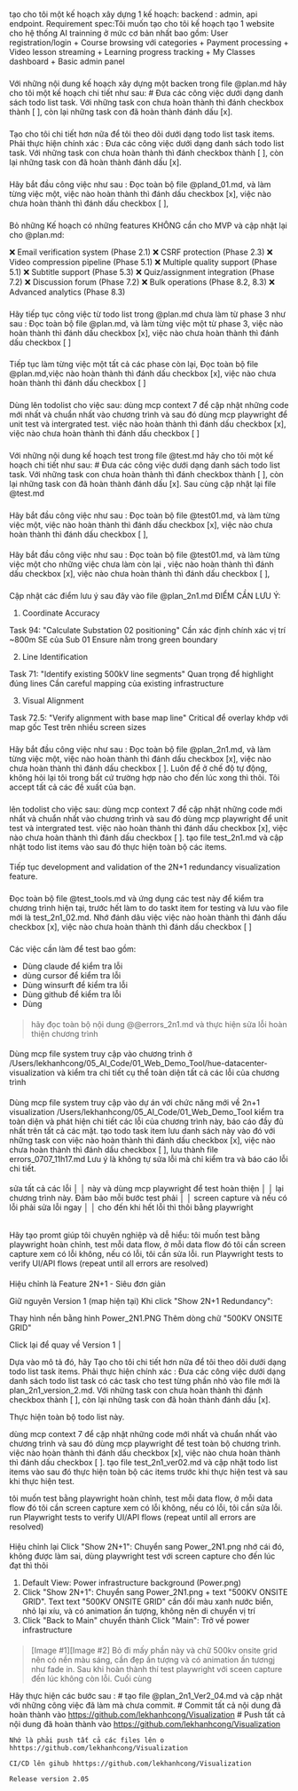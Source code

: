 ###

tạo cho tôi một kế hoạch xây dựng 1 kế hoạch: backend : admin, api endpoint.
Requirement spec:Tôi muốn tạo cho tôi kế hoạch tạo 1 website cho hệ thống AI
trainning ở mức cơ bản nhất bao gồm: User registration/login + Course browsing
với categories + Payment processing + Video lesson streaming + Learning progress
tracking + My Classes dashboard + Basic admin panel

###

Với những nội dung kế hoạch xây dựng một backen trong file @plan.md hãy cho tôi
một kế hoạch chi tiết như sau: # Đưa các công việc dưới dạng danh sách todo list
task. Với những task con chưa hoàn thành thì đánh checkbox thành [ ], còn lại
những task con đã hoàn thành đánh dấu [x].

###

Tạo cho tôi chi tiết hơn nữa để tôi theo dõi dưới dạng todo list task items.
Phải thực hiện chính xác : Đưa các công việc dưới dạng danh sách todo list task.
Với những task con chưa hoàn thành thì đánh checkbox thành [ ], còn lại những
task con đã hoàn thành đánh dấu [x].

###

Hãy bắt đầu công việc như sau : Đọc toàn bộ file @pland_01.md, và làm từng việc
một, việc nào hoàn thành thì đánh dấu checkbox [x], việc nào chưa hoàn thành thì
đánh dấu checkbox [ ],

###

Bỏ những Kế hoạch có những features KHÔNG cần cho MVP và cập nhật lại cho
@plan.md:

❌ Email verification system (Phase 2.1) ❌ CSRF protection (Phase 2.3) ❌ Video
compression pipeline (Phase 5.1) ❌ Multiple quality support (Phase 5.1) ❌
Subtitle support (Phase 5.3) ❌ Quiz/assignment integration (Phase 7.2) ❌
Discussion forum (Phase 7.2) ❌ Bulk operations (Phase 8.2, 8.3) ❌ Advanced
analytics (Phase 8.3)

###

Hãy tiếp tục công việc từ todo list trong @plan.md chưa làm từ phase 3 như sau :
Đọc toàn bộ file @plan.md, và làm từng việc một từ phase 3, việc nào hoàn thành
thì đánh dấu checkbox [x], việc nào chưa hoàn thành thì đánh dấu checkbox [ ]

###

Tiếp tục làm từng việc một tất cả các phase còn lại, Đọc toàn bộ file
@plan.md,việc nào hoàn thành thì đánh dấu checkbox [x], việc nào chưa hoàn thành
thì đánh dấu checkbox [ ]

###

Dùng lên todolist cho việc sau: dùng mcp context 7 để cập nhật những code mới
nhất và chuẩn nhất vào chương trình và sau đó dùng mcp playwright để unit test
và intergrated test. việc nào hoàn thành thì đánh dấu checkbox [x], việc nào
chưa hoàn thành thì đánh dấu checkbox [ ]

###

Với những nội dung kế hoạch test trong file @test.md hãy cho tôi một kế hoạch
chi tiết như sau: # Đưa các công việc dưới dạng danh sách todo list task. Với
những task con chưa hoàn thành thì đánh checkbox thành [ ], còn lại những task
con đã hoàn thành đánh dấu [x]. Sau cùng cập nhật lại file @test.md

###

Hãy bắt đầu công việc như sau : Đọc toàn bộ file @test01.md, và làm từng việc
một, việc nào hoàn thành thì đánh dấu checkbox [x], việc nào chưa hoàn thành thì
đánh dấu checkbox [ ],

####

Hãy bắt đầu công việc như sau : Đọc toàn bộ file @test01.md, và làm từng việc
một cho những việc chưa làm còn lại , việc nào hoàn thành thì đánh dấu checkbox
[x], việc nào chưa hoàn thành thì đánh dấu checkbox [ ],

###

####

Cập nhật các điểm lưu ý sau đây vào file @plan_2n1.md ĐIỂM CẦN LƯU Ý:

1. Coordinate Accuracy

Task 94: "Calculate Substation 02 positioning" Cần xác định chính xác vị trí
~800m SE của Sub 01 Ensure nằm trong green boundary

2. Line Identification

Task 71: "Identify existing 500kV line segments" Quan trọng để highlight đúng
lines Cần careful mapping của existing infrastructure

3. Visual Alignment

Task 72.5: "Verify alignment with base map line" Critical để overlay khớp với
map gốc Test trên nhiều screen sizes

###

Hãy bắt đầu công việc như sau : Đọc toàn bộ file @plan_2n1.md, và làm từng việc
một, việc nào hoàn thành thì đánh dấu checkbox [x], việc nào chưa hoàn thành thì
đánh dấu checkbox [ ]. Luôn để ở chế độ tự động, không hỏi lại tôi trong bất cứ
trường hợp nào cho đến lúc xong thì thôi. Tôi accept tất cả các đề xuất của bạn.

###

lên todolist cho việc sau: dùng mcp context 7 để cập nhật những code mới nhất và
chuẩn nhất vào chương trình và sau đó dùng mcp playwright để unit test và
intergrated test. việc nào hoàn thành thì đánh dấu checkbox [x], việc nào chưa
hoàn thành thì đánh dấu checkbox [ ]. tạo file test_2n1.md và cập nhật todo list
items vào sau đó thực hiện toàn bộ các items.

####

Tiếp tục development and validation of the 2N+1 redundancy visualization
feature.

###

Đọc toàn bộ file @test_tools.md và ứng dụng các test này để kiểm tra chương
trình hiện tại, trước hết làm to do taskt item for testing và lưu vào file mới
là test_2n1_02.md. Nhớ đánh dâu việc việc nào hoàn thành thì đánh dấu checkbox
[x], việc nào chưa hoàn thành thì đánh dấu checkbox [ ]

###

Các việc cần làm để test bao gồm:

- Dùng claude để kiểm tra lỗi
- dùng cursor để kiểm tra lỗi
- Dùng winsurft để kiểm tra lỗi
- Dùng github để kiểm tra lỗi
- Dùng

####

> hãy đọc toàn bộ nội dung @@errors_2n1.md và thực hiện sửa lỗi hoàn thiện
> chương trình

####

Dùng mcp file system truy cập vào chương trình ở
/Users/lekhanhcong/05_AI_Code/01_Web_Demo_Tool/hue-datacenter-visualization và
kiểm tra chi tiết cụ thể toàn diện tất cả các lỗi của chương trình

####

Dùng mcp file system truy cập vào dự án với chức năng mới về 2n+1 visualization
/Users/lekhanhcong/05_AI_Code/01_Web_Demo_Tool kiểm tra toàn diện và phát hiện
chi tiết các lỗi của chương trình này, báo cáo đầy đủ nhất trên tất cả các mặt.
tạo todo task item lưu danh sách này vào đó với những task con việc nào hoàn
thành thì đánh dấu checkbox [x], việc nào chưa hoàn thành thì đánh dấu checkbox
[ ], lưu thành file errors_0707_11h17.md Lưu ý là không tự sửa lỗi mà chỉ kiểm
tra và báo cáo lỗi chi tiết.

####

sửa tất cả các lỗi │ │ này và dùng mcp playwright để test hoàn thiện │ │ lại
chương trình này. Đảm bảo mỗi bước test phải │ │ screen capture và nếu có lỗi
phải sửa lỗi ngay │ │ cho đến khi hết lỗi thì thôi bằng playwright

######

Hãy tạo promt giúp tôi chuyên nghiệp và dễ hiểu: tôi muốn test bằng playwright
hoàn chỉnh, test mỗi data flow, ở mỗi data flow đó tôi cần screen capture xem có
lỗi không, nếu có lỗi, tôi cần sửa lỗi. run Playwright tests to verify UI/API
flows (repeat until all errors are resolved)

####

Hiệu chỉnh là Feature 2N+1 - Siêu đơn giản

Giữ nguyên Version 1 (map hiện tại) Khi click "Show 2N+1 Redundancy":

Thay hình nền bằng hình Power_2N1.PNG Thêm dòng chữ "500KV ONSITE GRID"

Click lại để quay về Version 1 │

Dựa vào mô tả đó, hãy Tạo cho tôi chi tiết hơn nữa để tôi theo dõi dưới dạng
todo list task items. Phải thực hiện chính xác : Đưa các công việc dưới dạng
danh sách todo list task có các task cho test từng phần nhỏ vào file mới là
plan_2n1_version_2.md. Với những task con chưa hoàn thành thì đánh checkbox
thành [ ], còn lại những task con đã hoàn thành đánh dấu [x].

Thực hiện toàn bộ todo list này.

dùng mcp context 7 để cập nhật những code mới nhất và chuẩn nhất vào chương
trình và sau đó dùng mcp playwright để test toàn bộ chương trình. việc nào hoàn
thành thì đánh dấu checkbox [x], việc nào chưa hoàn thành thì đánh dấu checkbox
[ ]. tạo file test_2n1_ver02.md và cập nhật todo list items vào sau đó thực hiện
toàn bộ các items trước khi thực hiện test và sau khi thực hiện test.

tôi muốn test bằng playwright hoàn chỉnh, test mỗi data flow, ở mỗi data flow đó
tôi cần screen capture xem có lỗi không, nếu có lỗi, tôi cần sửa lỗi. run
Playwright tests to verify UI/API flows (repeat until all errors are resolved)

####

Hiệu chỉnh lại Click "Show 2N+1": Chuyển sang Power_2N1.png nhớ cái đó, không
được làm sai, dùng playwright test với screen capture cho đến lúc đạt thì thôi

1. Default View: Power infrastructure background (Power.png)
2. Click "Show 2N+1": Chuyển sang Power_2N1.png + text "500KV ONSITE GRID". Text
   text "500KV ONSITE GRID" cần đổi màu xanh nước biển, nhỏ lại xíu, và có
   animation ấn tượng, không nên di chuyển vị trí
3. Click "Back to Main" chuyển thành Click "Main": Trở về power infrastructure

####

> [Image #1][Image #2] Bỏ đi mấy phần này và chữ 500kv onsite grid nên có nền
> màu sáng, cần đẹp ấn tượng và có animation ấn tươngj như fade in. Sau khi hoàn
> thành thí test playwright với sceen capture đến lúc không còn lỗi. Cuối cùng

Hãy thực hiện các bước sau : # tạo file @plan_2n1_Ver2_04.md và cập nhật với
những công việc đã làm mà chưa commit. # Commit tất cả nội dung đã hoàn thành
vào https://github.com/lekhanhcong/Visualization # Push tất cả nội dung đã hoàn
thành vào https://github.com/lekhanhcong/Visualization

    Nhớ là phải push tất cả các files lên o hhttps://github.com/lekhanhcong/Visualization

    CI/CD lên gihub hhttps://github.com/lekhanhcong/Visualization

    Release version 2.05
